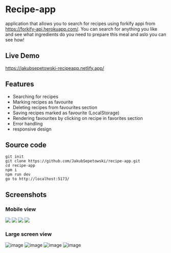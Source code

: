# Recipe-app 

application that allows you to search for recipes using forkify appi from https://forkify-api.herokuapp.com/.
You can search for anything you like and see what ingredients do you need to prepare this meal and aslo you can see how!


## Live Demo
https://jakubsepetowski-recipeapp.netlify.app/




## Features

- Searching for recipes
- Marking recipes as favourite
- Deleting recipes from favourites section
- Saving recipes marked as favourite (LocalStorage)
- Rendering favourites by clicking on recipe in favorites section
- Error handling
- responsive design

## Source code

```
git init
git clone https://github.com/JakubSepetowski/recipe-app.git
cd recipe-app
npm i
npm run dev
go to http://localhost:5173/

```

## Screenshots

### Mobile view
<div align="left">
  <img src="https://user-images.githubusercontent.com/114868887/221372742-eee4e8ca-2066-41b6-93c4-adae275bebd5.png">
  <img src="https://user-images.githubusercontent.com/114868887/221372752-431f0244-0e5f-485c-9740-ed0873641f8c.png">
  <img src="https://user-images.githubusercontent.com/114868887/221372765-6c989b96-a678-489e-9ef2-0e0536176ef9.png">
  <img src="https://user-images.githubusercontent.com/114868887/221373308-323853a8-d1e6-425c-9dc4-32ab84406eb9.png">
</div>



### Large screen view

![image](https://user-images.githubusercontent.com/114868887/221372972-d8685a3f-0193-44ae-89b5-554917e66a45.png)
![image](https://user-images.githubusercontent.com/114868887/221372985-c289c5a1-6f39-43a7-805f-bc34cd0a58fd.png)
![image](https://user-images.githubusercontent.com/114868887/221372988-2df4c1eb-00fd-4924-967f-1828edbf8c1d.png)
![image](https://user-images.githubusercontent.com/114868887/221373051-be622a28-a12b-445a-9452-f86560cf8981.png)



